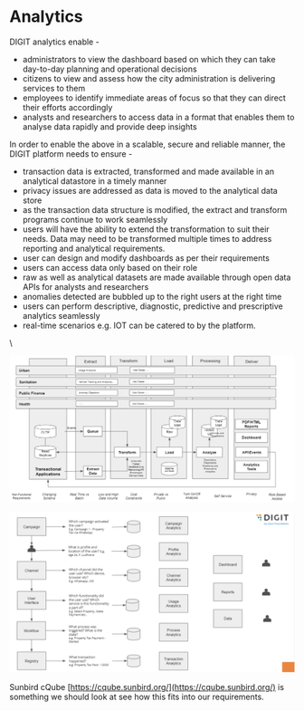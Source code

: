 # Analytics

DIGIT analytics enable -&#x20;

* administrators to view the dashboard based on which they can take day-to-day planning and operational decisions
* citizens to view and assess how the city administration is delivering services to them&#x20;
* employees to identify immediate areas of focus so that they can direct their efforts accordingly
* analysts and researchers to access data in a format that enables them to analyse data rapidly and provide deep insights

In order to enable the above in a scalable, secure and reliable manner, the DIGIT platform needs to ensure -

* transaction data is extracted, transformed and made available in an analytical datastore in a timely manner
* privacy issues are addressed as data is moved to the analytical data store
* as the transaction data structure is modified, the extract and transform programs continue to work seamlessly&#x20;
* users will have the ability to extend the transformation to suit their needs. Data may need to be transformed multiple times to address reporting and analytical requirements.&#x20;
* user can design and modify dashboards as per their requirements
* users can access data only based on their role
* raw as well as analytical datasets are made available through open data APIs for analysts and researchers
* anomalies detected are bubbled up to the right users at the right time
* users can perform descriptive, diagnostic, predictive and prescriptive analytics seamlessly&#x20;
* real-time scenarios e.g. IOT can be catered to by the platform.

\


![Proposed Analytics Framework](<../../.gitbook/assets/image (210).png>)

![](<../../.gitbook/assets/image (143).png>)

Sunbird cQube [https://cqube.sunbird.org/](https://cqube.sunbird.org/) is something we should look at see how this fits into our requirements.&#x20;
